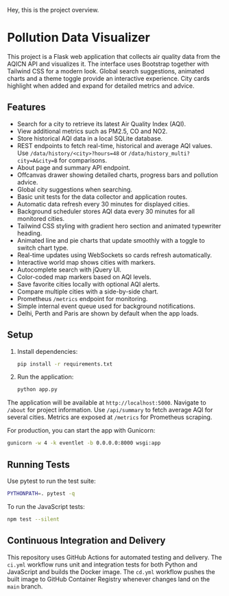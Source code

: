 Hey, this is the project overview.

# Pollution Data Visualizer

This project is a Flask web application that collects air quality data from the AQICN API and visualizes it.
The interface uses Bootstrap together with Tailwind CSS for a modern look. Global search suggestions, animated charts and a theme toggle provide an interactive experience. City cards highlight when added and expand for detailed metrics and advice.

## Features
- Search for a city to retrieve its latest Air Quality Index (AQI).
- View additional metrics such as PM2.5, CO and NO2.
- Store historical AQI data in a local SQLite database.
- REST endpoints to fetch real-time, historical and average AQI values. Use `/data/history/<city>?hours=48` or `/data/history_multi?city=A&city=B` for comparisons.
- About page and summary API endpoint.
- Offcanvas drawer showing detailed charts, progress bars and pollution advice.
- Global city suggestions when searching.
- Basic unit tests for the data collector and application routes.
- Automatic data refresh every 30 minutes for displayed cities.
- Background scheduler stores AQI data every 30 minutes for all monitored cities.
- Tailwind CSS styling with gradient hero section and animated typewriter heading.
- Animated line and pie charts that update smoothly with a toggle to switch chart type.
- Real-time updates using WebSockets so cards refresh automatically.
- Interactive world map shows cities with markers.
- Autocomplete search with jQuery UI.
- Color-coded map markers based on AQI levels.
- Save favorite cities locally with optional AQI alerts.
- Compare multiple cities with a side-by-side chart.
- Prometheus `/metrics` endpoint for monitoring.
- Simple internal event queue used for background notifications.
- Delhi, Perth and Paris are shown by default when the app loads.

## Setup
1. Install dependencies:
   ```bash
   pip install -r requirements.txt
   ```
2. Run the application:
   ```bash
   python app.py
   ```
The application will be available at `http://localhost:5000`.
Navigate to `/about` for project information. Use `/api/summary` to fetch average AQI for several cities.
Metrics are exposed at `/metrics` for Prometheus scraping.

For production, you can start the app with Gunicorn:
```bash
gunicorn -w 4 -k eventlet -b 0.0.0.0:8000 wsgi:app
```

## Running Tests
Use pytest to run the test suite:
```bash
PYTHONPATH=. pytest -q
```
To run the JavaScript tests:
```bash
npm test --silent
```



## Continuous Integration and Delivery
This repository uses GitHub Actions for automated testing and delivery.
The `ci.yml` workflow runs unit and integration tests for both Python and JavaScript
and builds the Docker image. The `cd.yml` workflow pushes the built image
to GitHub Container Registry whenever changes land on the `main` branch.
